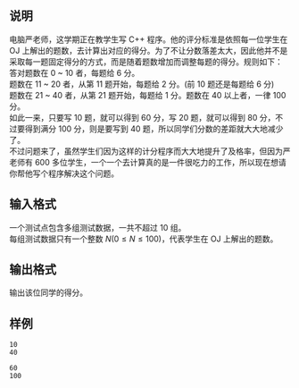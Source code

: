 <h2>说明</h2>

电脑严老师，这学期正在教学生写 C++ 程序。他的评分标准是依照每一位学生在 OJ 上解出的题数，去计算出对应的得分。为了不让分数落差太大，因此他并不是采取每一题固定得分的方式，而是随着题数增加而调整每题的得分。规则如下：<br />
答对题数在 $0$ ~ $10$ 者，每题给 $6$ 分。<br />
题数在 $11$ ~ $20$ 者，从第 $11$ 题开始，每题给 $2$ 分。(前 $10$ 题还是每题给 $6$ 分)<br />
题数在 $21$ ~ $40$ 者，从第 $21$ 题开始，每题给 $1$ 分。题数在 $40$ 以上者，一律 $100$ 分。<br />
如此一来，只要写 $10$ 题，就可以得到 $60$ 分，写 $20$ 题，就可以得到 $80$ 分，不过要得到满分 $100$ 分，则是要写到 $40$ 题，所以同学们分数的差距就大大地减少了。<br />
不过问题来了，虽然学生们因为这样的计分程序而大大地提升了及格率，但因为严老师有 $600$ 多位学生，一个一个去计算真的是一件很吃力的工作，所以现在想请你帮他写个程序解决这个问题。
<h2>输入格式</h2>

一个测试点包含多组测试数据，一共不超过 $10$ 组。<br>每组测试数据只有一个整数 $N$($0≤N≤100$)，代表学生在 OJ 上解出的题数。

<h2>输出格式</h2>

输出该位同学的得分。

<h2>样例</h2>
<pre><code class="language-input1">10
40</code></pre><pre><code class="language-output1">60
100</code></pre>
